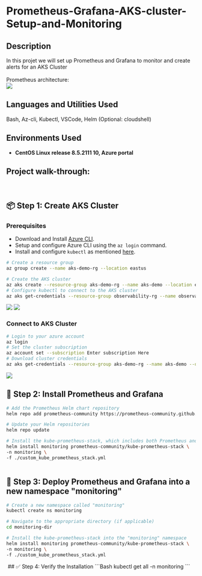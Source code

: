 # Prometheus-Grafana-AKS-cluster-Setup-and-Monitoring
<h2>Description</h2>
In this projet we will set up Prometheus and Grafana to monitor and create alerts for an AKS Cluster
<br />
<br/>  Prometheus architecture: <br/>
<img src="https://github.com/user-attachments/assets/4bf3b677-2866-4a42-ad94-8e7776117baa"/>


<h2>Languages and Utilities Used</h2>

Bash, Az-cli, Kubectl, VSCode, Helm (Optional: cloudshell)

<h2>Environments Used </h2>

- <b>CentOS Linux release 8.5.2111
 10, Azure portal </b>

<h2>Project walk-through:</h2>
<br/>
<p align="center">

 ## 📦 Step 1: Create AKS Cluster

### **Prerequisites**  
- Download and Install [Azure CLI](https://docs.microsoft.com/en-us/cli/azure/install-azure-cli).  
- Setup and configure Azure CLI using the `az login` command.  
- Install and configure `kubectl` as mentioned [here](https://kubernetes.io/docs/tasks/tools/install-kubectl/).

```bash
# Create a resource group
az group create --name aks-demo-rg --location eastus

# Create the AKS cluster
az aks create --resource-group aks-demo-rg --name aks-demo --location eastus2 --node-count 2 --enable-managed-identity --generate-ssh-keys
# Configure kubectl to connect to the AKS cluster
az aks get-credentials --resource-group observability-rg --name observability-aks

```
<img src="https://github.com/user-attachments/assets/ac86358c-104c-48b6-a506-a0d3658833bf"/>
<img src="https://github.com/user-attachments/assets/2724b032-6e8a-45b1-ad2d-5554ba06f801"/>

### **Connect to AKS Cluster**  
```bash
# Login to your azure account
az login
# Set the cluster subscription
az account set --subscription Enter subscription Here
# Download cluster credentials
az aks get-credentials --resource-group aks-demo-rg --name aks-demo --overwrite-existing

```
<img src="https://github.com/user-attachments/assets/3c3af067-95d3-458f-a90e-e046da1dcdac"/>

## 🧰 Step 2: Install Prometheus and Grafana

```bash
# Add the Prometheus Helm chart repository
helm repo add prometheus-community https://prometheus-community.github.io/helm-charts

# Update your Helm repositories
helm repo update

# Install the kube-prometheus-stack, which includes both Prometheus and Grafana
helm install monitoring prometheus-community/kube-prometheus-stack \
-n monitoring \
-f ./custom_kube_prometheus_stack.yml
```

<img src=""/>

## 🚀 Step 3: Deploy Prometheus and Grafana into a new namespace "monitoring"

```bash
# Create a new namespace called "monitoring"
kubectl create ns monitoring

# Navigate to the appropriate directory (if applicable)
cd monitoring-dir

# Install the kube-prometheus-stack into the "monitoring" namespace
helm install monitoring prometheus-community/kube-prometheus-stack \
-n monitoring \
-f ./custom_kube_prometheus_stack.yml
```
<img src=""/>
## ✅ Step 4: Verify the Installation
```Bash
kubectl get all -n monitoring
```

